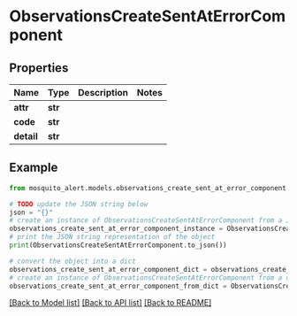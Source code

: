 # ObservationsCreateSentAtErrorComponent


## Properties

Name | Type | Description | Notes
------------ | ------------- | ------------- | -------------
**attr** | **str** |  | 
**code** | **str** |  | 
**detail** | **str** |  | 

## Example

```python
from mosquito_alert.models.observations_create_sent_at_error_component import ObservationsCreateSentAtErrorComponent

# TODO update the JSON string below
json = "{}"
# create an instance of ObservationsCreateSentAtErrorComponent from a JSON string
observations_create_sent_at_error_component_instance = ObservationsCreateSentAtErrorComponent.from_json(json)
# print the JSON string representation of the object
print(ObservationsCreateSentAtErrorComponent.to_json())

# convert the object into a dict
observations_create_sent_at_error_component_dict = observations_create_sent_at_error_component_instance.to_dict()
# create an instance of ObservationsCreateSentAtErrorComponent from a dict
observations_create_sent_at_error_component_from_dict = ObservationsCreateSentAtErrorComponent.from_dict(observations_create_sent_at_error_component_dict)
```
[[Back to Model list]](../README.md#documentation-for-models) [[Back to API list]](../README.md#documentation-for-api-endpoints) [[Back to README]](../README.md)


